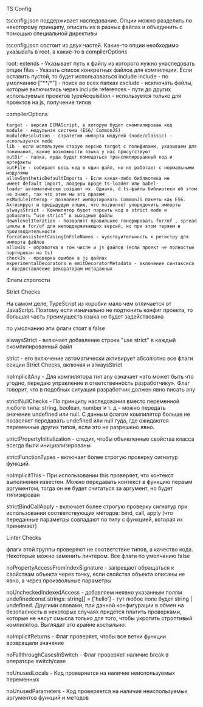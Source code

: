 TS Config

tsconfig.json поддерживает наследование. Опции можно разделить по некоторому принципу, описать их в разных файлах и объединить с помощью специальной директивы

tsconfig.json состоит из двух частей. Какие-то опции необходимо указывать в root, а какие-то в compilerOptions

root:
	extends - Указывает путь к файлу из которого нужно унаследовать опции
	files - Указать список конкретных файлов для компиляции. Если оставить пустой, то будет использоваться include
	include - по умолчанию ["**/*"] - поиск во всех папках
	exclude - исключать файлы, которые включились через include
	references - пути до других используемых проектов
	typeAcquisition - используется только для проектов на js, получение типов

compilerOptions

	target - версия ECMAScript, в которую будет скомпилирован код
	module - модульная система (ES6/ CommonJS)
	moduleResolution - стратегия импорта модулей (node/classic) - используется node
	lib - если используем старую версию target с полифилами, указываем для понимания, какие возможности языка у нас присутствуют
	outDir - папка, куда будет помещаться транспилированный код и артефакты
	outFile - собирает весь код в один файл, но не работает с нормальными модулями
	allowSyntheticDefaultImports - Если какая-либо библиотека не имеет default import, лоадеры вроде ts-loader или babel-loader автоматически создают их. Однако, d.ts-файлы библиотеки об этом не знают, так что этим мы это правим
	esModuleInterop - позволяет импортировать CommonJS пакеты как ES6. Активирует и предыдущую опцию, что позволяет упорядочить импорты
	alwaysStrict - Компилятор будет парсить код в strict mode и добавлять “use strict” в выходные файлы
	downlevelIteration - позволяет правильнее генерировать for/of , spread циклы в for/of для неподдерживающих версий, но при этом теряем в производительности
	forceConsistentCasingInFileNames - чувствуительность к регистру для импорта файлов
	allowJs - обработка в том числе и js файлов (если проект не полностью портирован на ts)
	checkJs - проверка ошибок в js файлах
	experimentalDecorators и emitDecoratorMetadata - включение синтаксиса и предоставление декораторам метаданных

Флаги строгости

Strict Checks

На самом деле, TypeScript из коробки мало чем отличается от JavaScript. Поэтому если изначально не подтюнить конфиг проекта, то большая часть преимуществ языка не будет задействована

по умолчанию эти флаги стоят в false

alwaysStrict - включает добавление строки "use strict" в каждый скомпилированный файл

strict - его включение автоматически активирует абсолютно все флаги секции Strict Checks, включая и alwaysStrict

noImplicitAny - Для компилятора тип any означает «это может быть что угодно, передаю управление и ответственность разработчику». Флаг говорит, что в подобных ситуация разработчик должен явно писать any

strictNullChecks - По принципу наследования вместо переменной любого типа: string, boolean, number и т. д – можно передать значение undefined или null. С данным флагом компилятор больше не позволяет передавать undefined или null туда, где ожидаются переменные других типов, если это не разрешено явно.

strictPropertyInitialization - следит, чтобы объявленные свойства класса всегда были инициализированы

strictFunctionTypes - включает более строгую проверку сигнатур функций.

noImplicitThis - При использовании this проверяет, что контекст выполнения известен. Можно передавать контекст в функцию первым аргументом, тогда он не будет считаться за аргумент, но будет типизирован

strictBindCallApply - включает более строгую проверку сигнатур при использовании соответствующих методов: bind, call, apply (что переданные параметры совпадают по типу с функцией, которая их принимает)

Linter Checks

флаги этой группы проверяют не соответствие типов, а качество кода. Некоторые можно заменить линтером. Все флаги по умолчанию false

noPropertyAccessFromIndexSignature - запрещает обращаться к свойствам объекта через точку, если свойства объекта описаны не явно, а через произвольные параметры

noUncheckedIndexedAccess - добавляем неявно указанным полям undefinedconst strings: string[] = ['hello'] - тут любое поле будет string | undefined. Другими словами, при данной конфигурации в обмен на безопасность в некоторых случаях придётся платить проверками, которые не несут смысла только для того, чтобы укротить строптивый компилятор. Выглядит это крайне костыльно.

noImplicitReturns - Флаг проверяет, чтобы все ветки функции возвращали значение

noFallthroughCasesInSwitch - Флаг проверяет наличие break в операторе switch/case

noUnusedLocals - Код проверяется на наличие неиспользуемых переменных

noUnusedParameters - Код проверяется на наличие неиспользуемых аргументов функций и методов




